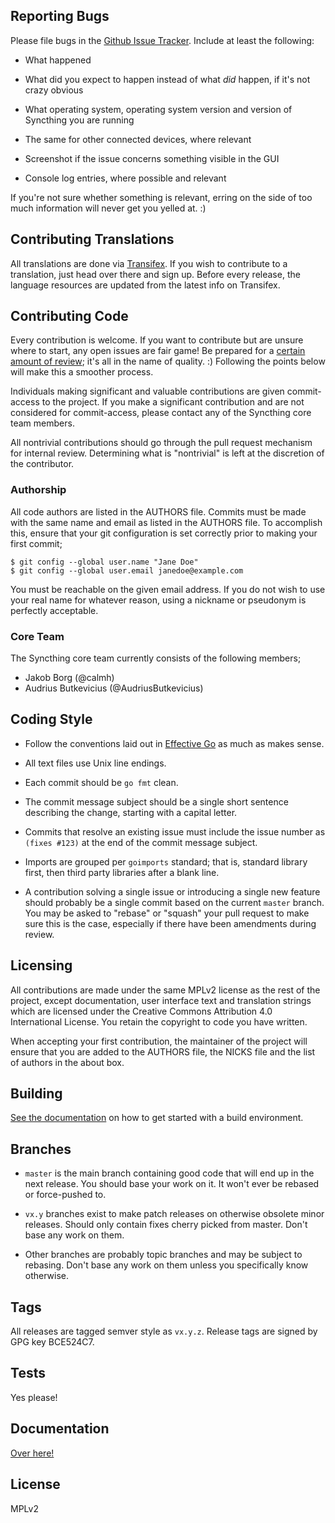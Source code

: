 ## Reporting Bugs

Please file bugs in the [Github Issue
Tracker](https://github.com/syncthing/syncthing/issues). Include at
least the following:

 - What happened

 - What did you expect to happen instead of what *did* happen, if it's
   not crazy obvious

 - What operating system, operating system version and version of
   Syncthing you are running

 - The same for other connected devices, where relevant

 - Screenshot if the issue concerns something visible in the GUI

 - Console log entries, where possible and relevant

If you're not sure whether something is relevant, erring on the side of
too much information will never get you yelled at. :)

## Contributing Translations

All translations are done via
[Transifex](https://www.transifex.com/projects/p/syncthing/). If you
wish to contribute to a translation, just head over there and sign up.
Before every release, the language resources are updated from the
latest info on Transifex.

## Contributing Code

Every contribution is welcome. If you want to contribute but are unsure
where to start, any open issues are fair game! Be prepared for a
[certain amount of review](http://docs.syncthing.net/dev/intro.html#why-are-you-being-so-hard-on-my-pull-request);
it's all in the name of quality. :) Following the points below will make this
a smoother process.

Individuals making significant and valuable contributions are given
commit-access to the project. If you make a significant contribution and
are not considered for commit-access, please contact any of the
Syncthing core team members.

All nontrivial contributions should go through the pull request
mechanism for internal review. Determining what is "nontrivial" is left
at the discretion of the contributor.

### Authorship

All code authors are listed in the AUTHORS file. Commits must be made
with the same name and email as listed in the AUTHORS file. To
accomplish this, ensure that your git configuration is set correctly
prior to making your first commit;

    $ git config --global user.name "Jane Doe"
    $ git config --global user.email janedoe@example.com

You must be reachable on the given email address. If you do not wish to
use your real name for whatever reason, using a nickname or pseudonym is
perfectly acceptable.

### Core Team

The Syncthing core team currently consists of the following members;

 - Jakob Borg (@calmh)
 - Audrius Butkevicius (@AudriusButkevicius)

## Coding Style

- Follow the conventions laid out in [Effective Go](https://golang.org/doc/effective_go.html)
  as much as makes sense.

- All text files use Unix line endings.

- Each commit should be `go fmt` clean.

- The commit message subject should be a single short sentence
  describing the change, starting with a capital letter.

- Commits that resolve an existing issue must include the issue number
  as `(fixes #123)` at the end of the commit message subject.

- Imports are grouped per `goimports` standard; that is, standard
  library first, then third party libraries after a blank line.

- A contribution solving a single issue or introducing a single new
  feature should probably be a single commit based on the current
  `master` branch. You may be asked to "rebase" or "squash" your pull
  request to make sure this is the case, especially if there have been
  amendments during review.

## Licensing

All contributions are made under the same MPLv2 license as the rest of
the project, except documentation, user interface text and translation
strings which are licensed under the Creative Commons Attribution 4.0
International License. You retain the copyright to code you have
written.

When accepting your first contribution, the maintainer of the project
will ensure that you are added to the AUTHORS file, the NICKS file and
the list of authors in the about box.

## Building

[See the documentation](http://docs.syncthing.net/dev/building.html)
on how to get started with a build environment.

## Branches

 - `master` is the main branch containing good code that will end up in
   the next release. You should base your work on it. It won't ever be
   rebased or force-pushed to.

 - `vx.y` branches exist to make patch releases on otherwise obsolete
   minor releases. Should only contain fixes cherry picked from master.
   Don't base any work on them.

 - Other branches are probably topic branches and may be subject to
   rebasing. Don't base any work on them unless you specifically know
   otherwise.

## Tags

All releases are tagged semver style as `vx.y.z`. Release tags are
signed by GPG key BCE524C7.

## Tests

Yes please!

## Documentation

[Over here!](http://docs.syncthing.net/)

## License

MPLv2
